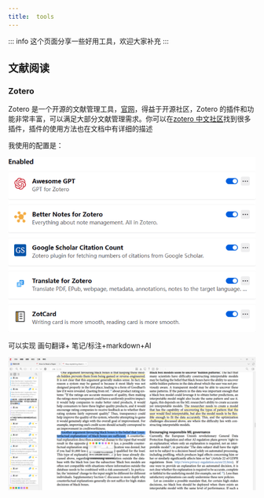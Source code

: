 ```yaml
---
title:  tools
---
```

::: info
这个页面分享一些好用工具，欢迎大家补充
:::

## 文献阅读

### Zotero

Zotero 是一个开源的文献管理工具，[官网](https://www.zotero.org/)，得益于开源社区，Zotero 的插件和功能非常丰富，可以满足大部分文献管理需求。你可以在[zotero 中文社区](https://zotero-chinese.com/plugins/)找到很多插件，插件的使用方法也在文档中有详细的描述

我使用的配置是：

![1733383318789](image/tools/1733383318789.png)

可以实现 画句翻译+ 笔记/标注+markdown+AI

![1733383531162](image/tools/1733383531162.png)
